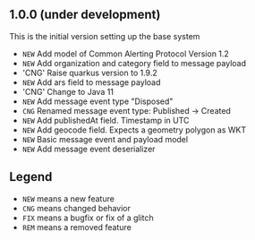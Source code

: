 ## 1.0.0 (under development)
This is the initial version setting up the base system

- `NEW` Add model of Common Alerting Protocol Version 1.2
- `NEW` Add organization and category field to message payload
- 'CNG' Raise quarkus version to 1.9.2
- `NEW` Add ars field to message payload
- 'CNG' Change to Java 11
- `NEW` Add message event type "Disposed"
- `CNG` Renamed message event type: Published -> Created
- `NEW` Add publishedAt field. Timestamp in UTC
- `NEW` Add geocode field. Expects a geometry polygon as WKT 
- `NEW` Basic message event and payload model
- `NEW` Add message event deserializer

## Legend

- `NEW` means a new feature
- `CNG` means changed behavior
- `FIX` means a bugfix or fix of a glitch
- `REM` means a removed feature

